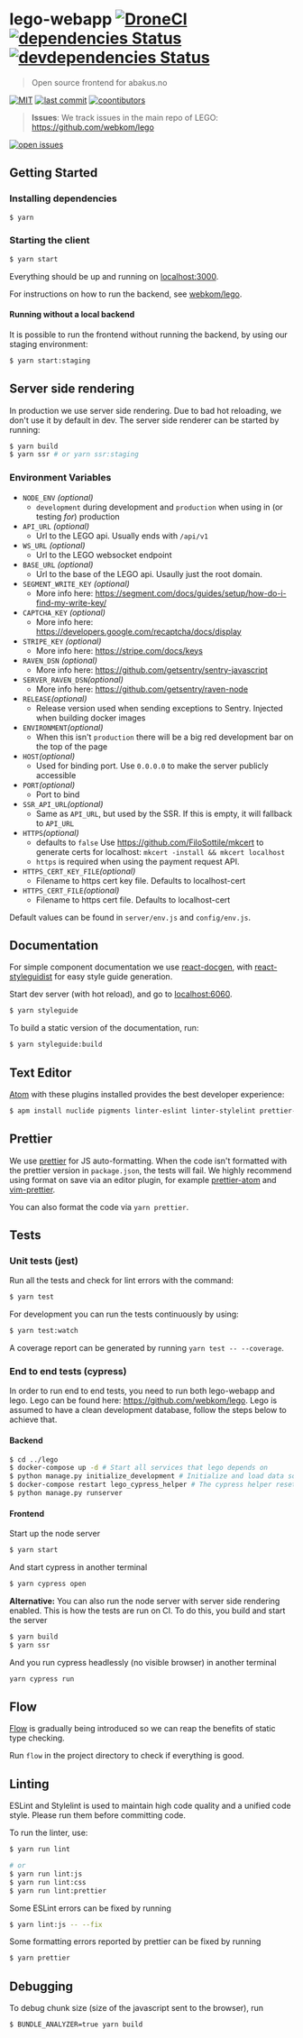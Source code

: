 # lego-webapp [![DroneCI](https://ci.abakus.no/api/badges/webkom/lego-webapp/status.svg?branch=master)](https://ci.abakus.no/webkom/lego-webapp) [![dependencies Status](https://david-dm.org/webkom/lego-webapp/status.svg)](https://david-dm.org/webkom/lego-webapp) [![devdependencies Status](https://david-dm.org/webkom/lego-webapp/dev-status.svg)](https://david-dm.org/webkom/lego-webapp?type=dev)

> Open source frontend for abakus.no

[![MIT](https://badgen.net/badge/license/MIT/blue)](https://en.wikipedia.org/wiki/MIT_License) [![last commit](https://badgen.net/github/last-commit/webkom/lego-webapp/)](https://github.com/webkom/lego-webapp/commits/master) [![coontibutors](https://badgen.net/github/contributors/webkom/lego-webapp)](https://github.com/webkom/lego-webapp/graphs/contributors)

> **Issues**: We track issues in the main repo of LEGO: https://github.com/webkom/lego

[![open issues](https://badgen.net/github/open-issues/webkom/lego)](https://github.com/webkom/lego/issues)

## Getting Started

### Installing dependencies

```bash
$ yarn
```

### Starting the client

```bash
$ yarn start
```

Everything should be up and running on [localhost:3000](http://localhost:3000).

For instructions on how to run the backend, see
[webkom/lego](https://github.com/webkom/lego).

#### Running without a local backend

It is possible to run the frontend without running the backend, by using our staging environment:

```bash
$ yarn start:staging
```

## Server side rendering

In production we use server side rendering. Due to bad hot reloading, we don't use it by default in dev. The server side renderer can be started by running:

```bash
$ yarn build
$ yarn ssr # or yarn ssr:staging
```

### Environment Variables

- `NODE_ENV` _(optional)_
  - `development` during development and `production` when using in (or testing _for_) production
- `API_URL` _(optional)_
  - Url to the LEGO api. Usually ends with `/api/v1`
- `WS_URL` _(optional)_
  - Url to the LEGO websocket endpoint
- `BASE_URL` _(optional)_
  - Url to the base of the LEGO api. Usaully just the root domain.
- `SEGMENT_WRITE_KEY` _(optional)_
  - More info here: <https://segment.com/docs/guides/setup/how-do-i-find-my-write-key/>
- `CAPTCHA_KEY` _(optional)_
  - More info here: <https://developers.google.com/recaptcha/docs/display>
- `STRIPE_KEY` _(optional)_
  - More info here: <https://stripe.com/docs/keys>
- `RAVEN_DSN` _(optional)_
  - More info here: https://github.com/getsentry/sentry-javascript
- `SERVER_RAVEN_DSN`_(optional)_
  - More info here: https://github.com/getsentry/raven-node
- `RELEASE`_(optional)_
  - Release version used when sending exceptions to Sentry. Injected when building docker images
- `ENVIRONMENT`_(optional)_
  - When this isn't `production` there will be a big red development bar on the top of the page
- `HOST`_(optional)_
  - Used for binding port. Use `0.0.0.0` to make the server publicly accessible
- `PORT`_(optional)_
  - Port to bind
- `SSR_API_URL`_(optional)_
  - Same as `API_URL`, but used by the SSR. If this is empty, it will fallback to `API_URL`
- `HTTPS`_(optional)_
  - defaults to `false` Use <https://github.com/FiloSottile/mkcert> to generate certs for localhost: `mkcert -install && mkcert localhost`
  - `https` is required when using the payment request API.
- `HTTPS_CERT_KEY_FILE`_(optional)_
  - Filename to https cert key file. Defaults to localhost-cert
- `HTTPS_CERT_FILE`_(optional)_
  - Filename to https cert file. Defaults to localhost-cert

Default values can be found in `server/env.js` and `config/env.js`.

## Documentation

For simple component documentation we use
[react-docgen](https://github.com/reactjs/react-docgen), with
[react-styleguidist](https://github.com/styleguidist/react-styleguidist) for
easy style guide generation.

Start dev server (with hot reload), and go to
[localhost:6060](http://localhost:6060/).

```bash
$ yarn styleguide
```

To build a static version of the documentation, run:

```bash
$ yarn styleguide:build
```

## Text Editor

[Atom](https://atom.io) with these plugins installed provides the best developer
experience:

```bash
$ apm install nuclide pigments linter-eslint linter-stylelint prettier-atom
```

## Prettier

We use [prettier](https://github.com/prettier/prettier) for JS auto-formatting.
When the code isn't formatted with the prettier version in `package.json`, the
tests will fail. We highly recommend using format on save via an editor plugin,
for example [prettier-atom](https://atom.io/packages/prettier-atom) and
[vim-prettier](https://github.com/prettier/vim-prettier).

You can also format the code via `yarn prettier`.

## Tests

### Unit tests (jest)

Run all the tests and check for lint errors with the command:

```bash
$ yarn test
```

For development you can run the tests continuously by using:

```bash
$ yarn test:watch
```

A coverage report can be generated by running `yarn test -- --coverage`.

### End to end tests (cypress)

In order to run end to end tests, you need to run both lego-webapp and lego.
Lego can be found here: https://github.com/webkom/lego. Lego is assumed to have a clean development database, follow the steps below to achieve that.

#### Backend

```bash
$ cd ../lego
$ docker-compose up -d # Start all services that lego depends on
$ python manage.py initialize_development # Initialize and load data sources (postgres)
$ docker-compose restart lego_cypress_helper # The cypress helper resets database between every test and might need this restart to function correctly
$ python manage.py runserver
```

#### Frontend

Start up the node server

```bash
$ yarn start
```

And start cypress in another terminal

```bash
$ yarn cypress open
```

**Alternative:** You can also run the node server with server side rendering enabled. This is how the tests are run on CI. To do this, you build and start the server

```bash
$ yarn build
$ yarn ssr
```

And you run cypress headlessly (no visible browser) in another terminal

```bash
yarn cypress run
```

## Flow

[Flow](https://flowtype.org/) is gradually being introduced so we can reap the
benefits of static type checking.

Run `flow` in the project directory to check if everything is good.

## Linting

ESLint and Stylelint is used to maintain high code quality and a unified code
style. Please run them before committing code.

To run the linter, use:

```bash
$ yarn run lint

# or
$ yarn run lint:js
$ yarn run lint:css
$ yarn run lint:prettier
```

Some ESLint errors can be fixed by running

```bash
$ yarn lint:js -- --fix
```

Some formatting errors reported by prettier can be fixed by running

```bash
$ yarn prettier
```

## Debugging

To debug chunk size (size of the javascript sent to the browser), run

```bash
$ BUNDLE_ANALYZER=true yarn build
```
